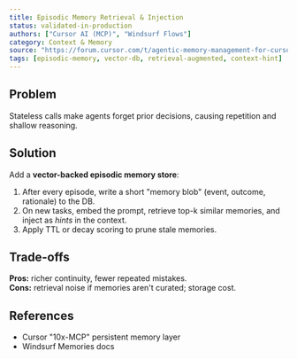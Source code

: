 ```yaml
---
title: Episodic Memory Retrieval & Injection
status: validated-in-production
authors: ["Cursor AI (MCP)", "Windsurf Flows"]
category: Context & Memory
source: "https://forum.cursor.com/t/agentic-memory-management-for-cursor/78021"
tags: [episodic-memory, vector-db, retrieval-augmented, context-hint]
---
```


## Problem
Stateless calls make agents forget prior decisions, causing repetition and shallow reasoning.

## Solution
Add a **vector-backed episodic memory store**:

1. After every episode, write a short "memory blob" (event, outcome, rationale) to the DB.  
2. On new tasks, embed the prompt, retrieve top-k similar memories, and inject as *hints* in the context.  
3. Apply TTL or decay scoring to prune stale memories.

## Trade-offs
**Pros:** richer continuity, fewer repeated mistakes.  
**Cons:** retrieval noise if memories aren't curated; storage cost.

## References
- Cursor "10x-MCP" persistent memory layer
- Windsurf Memories docs